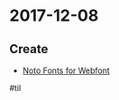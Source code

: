 # 2017-12-08

## Create

* [Noto Fonts for Webfont](https://github.com/naokie/noto-fonts-subset-woff)

#til
